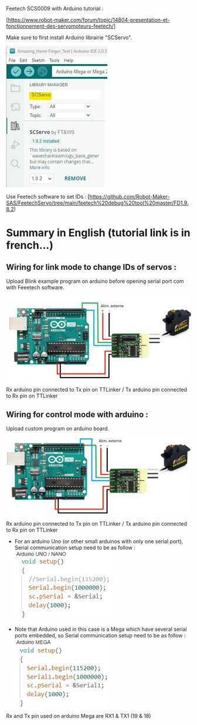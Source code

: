 Feetech SCS0009 with Arduino tutorial :

[https://www.robot-maker.com/forum/topic/14804-presentation-et-fonctionnement-des-servomoteurs-feetech/]

Make sure to first install Arduino librairie "SCServo".

![Install_SCServo_librairy](../assets/SCServo.jpg "Install SCServo with Arduino librairie manager")

Use Feetech software to set IDs :
[https://github.com/Robot-Maker-SAS/FeetechServo/tree/main/feetech%20debug%20tool%20master/FD1.9.8.2)


# Summary in English (tutorial link is in french...)

## Wiring for link mode to change IDs of servos :

Upload Blink example program on arduino before opening serial port com with Feeetech software.

![Link_Mode](../assets/Arduino_Link-mode.jpg)

Rx arduino pin connected to Tx pin on TTLinker / Tx arduino pin connected to Rx pin on TTLinker

## Wiring for control mode with arduino :

Upload custom program on arduino board.

![Control_Mode](../assets/Arduino_Control-mode.jpg)

Rx arduino pin connected to Tx pin on TTLinker / Tx arduino pin connected to Rx pin on TTLinker

- For an arduino Uno (or other small arduinos with only one serial port), Serial communication setup need to be as follow :
![Arduino_Uno_PortCom](../assets/Arduino_Uno.jpg)

- Note that Arduino used in this case is a Mega which have several serial ports embedded, so Serial communication setup need to be as follow :
![Arduino_Mega_PortCom](../assets/Arduino_Mega.jpg)

Rx and Tx pin used on arduino Mega are RX1 & TX1 (19 & 18)


